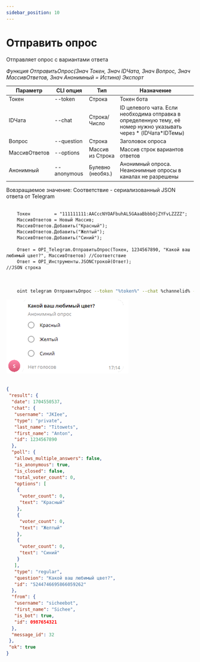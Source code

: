```yaml
---
sidebar_position: 10
---
```


# Отправить опрос
Отправляет опрос с вариантами ответа


*Функция ОтправитьОпрос(Знач Токен, Знач IDЧата, Знач Вопрос, Знач МассивОтветов, Знач Анонимный = Истина) Экспорт*

  | Параметр | CLI опция | Тип | Назначение |
  |-|-|-|-|
  | Токен | --token | Строка | Токен бота |
  | IDЧата | --chat | Строка/Число | ID целевого чата. Если необходима отправка в определенную тему, её номер нужно указывать через * (IDЧата*IDТемы) |
  | Вопрос | --question | Строка | Заголовок опроса |
  | МассивОтветов | --options | Массив из Строка | Массив строк вариантов ответов |
  | Анонимный | --anonymous | Булевно (необяз.) | Анонимный опроса. Неанонимные опросы в каналах не разрешены |
  
  Вовзращаемое значение: Соответствие - сериализованный JSON ответа от Telegram


```bsl title="Пример кода"
	
	Токен         = "111111111:AACccNYOAFbuhAL5GAaaBbbbOjZYFvLZZZZ";
	МассивОтветов = Новый Массив;
	МассивОтветов.Добавить("Красный");
	МассивОтветов.Добавить("Желтый");
	МассивОтветов.Добавить("Синий");

	Ответ = OPI_Telegram.ОтправитьОпрос(Токен, 1234567890, "Какой ваш любимый цвет?", МассивОтветов) //Соответствие
	Ответ = OPI_Инструменты.JSONСтрокой(Ответ);                                                      //JSON строка
	
```

```sh title="Пример команд CLI"

    oint telegram ОтправитьОпрос --token "%token%" --chat %channelid% --question "Какой ваш любимый цвет?" --options "['Красный','Желтый','Синий']"

```

![Результат](img/13.png)

```json title="Результат"

{
 "result": {
  "date": 1704550537,
  "chat": {
   "username": "JKIee",
   "type": "private",
   "last_name": "Titowets",
   "first_name": "Anton",
   "id": 1234567890
  },
  "poll": {
   "allows_multiple_answers": false,
   "is_anonymous": true,
   "is_closed": false,
   "total_voter_count": 0,
   "options": [
    {
     "voter_count": 0,
     "text": "Красный"
    },
    {
     "voter_count": 0,
     "text": "Желтый"
    },
    {
     "voter_count": 0,
     "text": "Синий"
    }
   ],
   "type": "regular",
   "question": "Какой ваш любимый цвет?",
   "id": "5244746695866059262"
  },
  "from": {
   "username": "sicheebot",
   "first_name": "Sichee",
   "is_bot": true,
   "id": 0987654321
  },
  "message_id": 32
 },
 "ok": true
}

```
